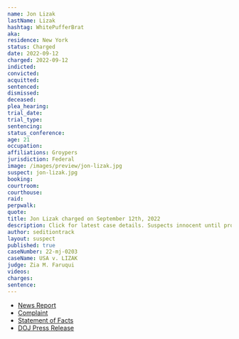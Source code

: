 ```yaml
---
name: Jon Lizak
lastName: Lizak
hashtag: WhitePufferBrat
aka:
residence: New York
status: Charged
date: 2022-09-12
charged: 2022-09-12
indicted:
convicted:
acquitted:
sentenced:
dismissed:
deceased:
plea_hearing:
trial_date:
trial_type:
sentencing:
status_conference:
age: 21
occupation:
affiliations: Groypers
jurisdiction: Federal
image: /images/preview/jon-lizak.jpg
suspect: jon-lizak.jpg
booking:
courtroom:
courthouse:
raid:
perpwalk:
quote:
title: Jon Lizak charged on September 12th, 2022
description: Click for latest case details. Suspects innocent until proven guilty.
author: seditiontrack
layout: suspect
published: true
caseNumber: 22-mj-0203
caseName: USA v. LIZAK
judge: Zia M. Faruqui
videos:
charges:
sentence:
---
```

- [News Report](https://www.nbcnews.com/politics/justice-department/members-far-right-group-america-first-charged-connection-jan-6-riot-rcna48664)
- [Complaint](https://www.justice.gov/usao-dc/case-multi-defendant/file/1536766/download)
- [Statement of Facts](https://www.justice.gov/usao-dc/case-multi-defendant/file/1536771/download)
- [DOJ Press Release](https://www.justice.gov/usao-dc/pr/virginia-man-arrested-felony-and-misdemeanor-charges-actions-during-jan-6-capitol-breach)
